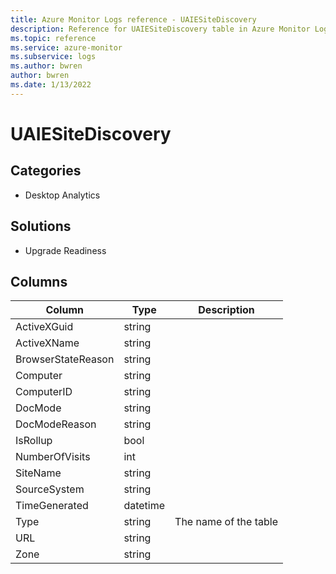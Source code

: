 ```yaml
---
title: Azure Monitor Logs reference - UAIESiteDiscovery
description: Reference for UAIESiteDiscovery table in Azure Monitor Logs.
ms.topic: reference
ms.service: azure-monitor
ms.subservice: logs
ms.author: bwren
author: bwren
ms.date: 1/13/2022
---
```


# UAIESiteDiscovery

 

## Categories

- Desktop Analytics
## Solutions

- Upgrade Readiness




## Columns

| Column | Type | Description |
| --- | --- | --- |
| ActiveXGuid | string |  |
| ActiveXName | string |  |
| BrowserStateReason | string |  |
| Computer | string |  |
| ComputerID | string |  |
| DocMode | string |  |
| DocModeReason | string |  |
| IsRollup | bool |  |
| NumberOfVisits | int |  |
| SiteName | string |  |
| SourceSystem | string |  |
| TimeGenerated | datetime |  |
| Type | string | The name of the table |
| URL | string |  |
| Zone | string |  |

